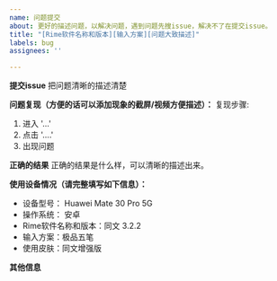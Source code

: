 ```yaml
---
name: 问题提交
about: 更好的描述问题，以解决问题，遇到问题先搜issue，解决不了在提交issue。
title: "[Rime软件名称和版本][输入方案][问题大致描述]"
labels: bug
assignees: ''

---
```


**提交issue**
把问题清晰的描述清楚

**问题复现（方便的话可以添加现象的截屏/视频方便描述）：**
复现步骤:
1. 进入 '...'
2. 点击 '....'
3. 出现问题

**正确的结果**
正确的结果是什么样，可以清晰的描述出来。

**使用设备情况（请完整填写如下信息）：**
 - 设备型号： Huawei Mate 30 Pro 5G
 - 操作系统： 安卓
 - Rime软件名称和版本：同文 3.2.2
 - 输入方案：极品五笔
 - 使用皮肤：同文增强版

**其他信息**

